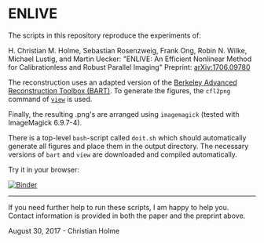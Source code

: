 # ENLIVE
The scripts in this repository reproduce the
experiments of:

H. Christian M. Holme, Sebastian Rosenzweig, Frank Ong, Robin N. Wilke, Michael Lustig, and Martin Uecker:
"ENLIVE: An Efficient Nonlinear Method for Calibrationless and Robust Parallel Imaging"
Preprint: [arXiv:1706.09780][3]

The reconstruction uses an adapted version of the
[Berkeley Advanced Reconstruction Toolbox (BART)][1].
To generate the figures, the `cfl2png` command of
[`view`][2] is used.

Finally, the resulting .png's are arranged using
`imagemagick` (tested with ImageMagick 6.9.7-4).

There is a top-level `bash`-script called `doit.sh` which should automatically generate all figures and place them in the output directory. The necessary versions of `bart` and `view` are downloaded and compiled automatically.



Try it in your browser:

[![Binder](https://mybinder.org/badge_logo.svg)](https://mybinder.org/v2/gh/mrirecon/enlive/master?filepath=Fig01-03_smallfov.ipynb)

------

If you need further help to run these scripts, I am happy to help you.
Contact information is provided in both the paper and the preprint above.

August 30, 2017 - Christian Holme

[1]: https://mrirecon.github.io/bart
[2]: https://github.com/mrirecon/view
[3]: https://arxiv.org/abs/1706.09780
